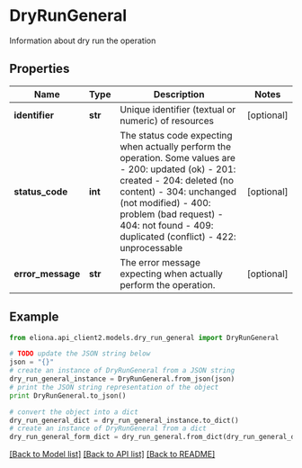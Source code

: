# DryRunGeneral

Information about dry run the operation

## Properties

Name | Type | Description | Notes
------------ | ------------- | ------------- | -------------
**identifier** | **str** | Unique identifier (textual or numeric) of resources | [optional] 
**status_code** | **int** | The status code expecting when actually perform the operation. Some values are - 200: updated (ok)  - 201: created - 204: deleted (no content) - 304: unchanged (not modified) - 400: problem (bad request) - 404: not found - 409: duplicated (conflict) - 422: unprocessable  | [optional] 
**error_message** | **str** | The error message expecting when actually perform the operation.  | [optional] 

## Example

```python
from eliona.api_client2.models.dry_run_general import DryRunGeneral

# TODO update the JSON string below
json = "{}"
# create an instance of DryRunGeneral from a JSON string
dry_run_general_instance = DryRunGeneral.from_json(json)
# print the JSON string representation of the object
print DryRunGeneral.to_json()

# convert the object into a dict
dry_run_general_dict = dry_run_general_instance.to_dict()
# create an instance of DryRunGeneral from a dict
dry_run_general_form_dict = dry_run_general.from_dict(dry_run_general_dict)
```
[[Back to Model list]](../README.md#documentation-for-models) [[Back to API list]](../README.md#documentation-for-api-endpoints) [[Back to README]](../README.md)


